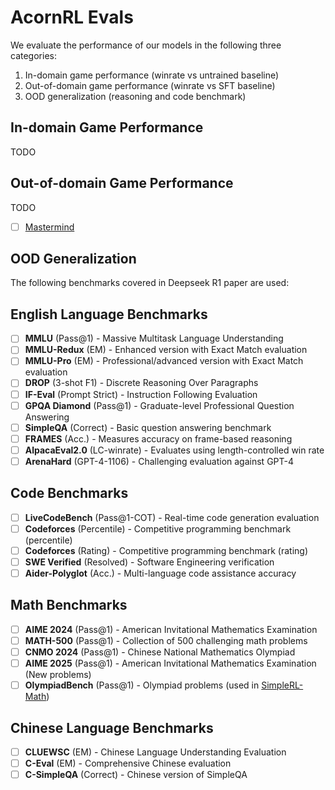 # AcornRL Evals
We evaluate the performance of our models in the following three categories:
1. In-domain game performance (winrate vs untrained baseline)
2. Out-of-domain game performance (winrate vs SFT baseline)
3. OOD generalization (reasoning and code benchmark)
   
## In-domain Game Performance
TODO
## Out-of-domain Game Performance
TODO
- [ ] [Mastermind](https://openreview.net/forum?id=H4donosutm)

## OOD Generalization
The following benchmarks covered in Deepseek R1 paper are used:
## English Language Benchmarks
- [ ] **MMLU** (Pass@1) - Massive Multitask Language Understanding
- [ ] **MMLU-Redux** (EM) - Enhanced version with Exact Match evaluation
- [ ] **MMLU-Pro** (EM) - Professional/advanced version with Exact Match evaluation
- [ ] **DROP** (3-shot F1) - Discrete Reasoning Over Paragraphs
- [ ] **IF-Eval** (Prompt Strict) - Instruction Following Evaluation
- [ ] **GPQA Diamond** (Pass@1) - Graduate-level Professional Question Answering
- [ ] **SimpleQA** (Correct) - Basic question answering benchmark
- [ ] **FRAMES** (Acc.) - Measures accuracy on frame-based reasoning
- [ ] **AlpacaEval2.0** (LC-winrate) - Evaluates using length-controlled win rate
- [ ] **ArenaHard** (GPT-4-1106) - Challenging evaluation against GPT-4

## Code Benchmarks
- [ ] **LiveCodeBench** (Pass@1-COT) - Real-time code generation evaluation
- [ ] **Codeforces** (Percentile) - Competitive programming benchmark (percentile)
- [ ] **Codeforces** (Rating) - Competitive programming benchmark (rating)
- [ ] **SWE Verified** (Resolved) - Software Engineering verification
- [ ] **Aider-Polyglot** (Acc.) - Multi-language code assistance accuracy

## Math Benchmarks
- [ ] **AIME 2024** (Pass@1) - American Invitational Mathematics Examination
- [ ] **MATH-500** (Pass@1) - Collection of 500 challenging math problems
- [ ] **CNMO 2024** (Pass@1) - Chinese National Mathematics Olympiad
- [ ] **AIME 2025** (Pass@1) - American Invitational Mathematics Examination (New problems)
- [ ] **OlympiadBench** (Pass@1) - Olympiad problems (used in [SimpleRL-Math](https://github.com/hkust-nlp/simpleRL-reason/tree/main))

## Chinese Language Benchmarks
- [ ] **CLUEWSC** (EM) - Chinese Language Understanding Evaluation
- [ ] **C-Eval** (EM) - Comprehensive Chinese evaluation
- [ ] **C-SimpleQA** (Correct) - Chinese version of SimpleQA
